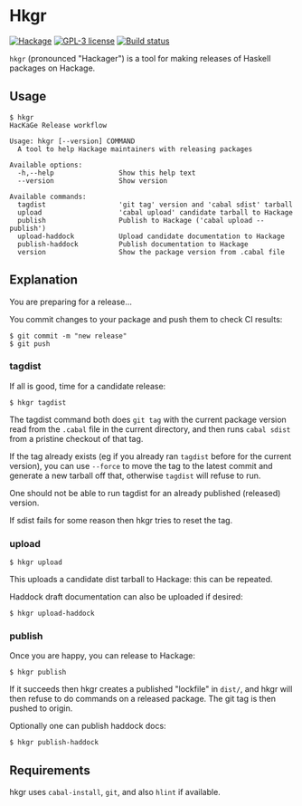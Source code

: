 # Hkgr

[![Hackage](https://img.shields.io/hackage/v/hkgr.svg)](https://hackage.haskell.org/package/hkgr)
[![GPL-3 license](https://img.shields.io/badge/license-GPL--3-blue.svg)](LICENSE)
[![Build status](https://secure.travis-ci.org/juhp/hkgr.svg)](https://travis-ci.org/juhp/hkgr)

`hkgr` (pronounced "Hackager") is a tool for making releases of
Haskell packages on Hackage.

## Usage

```
$ hkgr
HacKaGe Release workflow

Usage: hkgr [--version] COMMAND
  A tool to help Hackage maintainers with releasing packages

Available options:
  -h,--help                Show this help text
  --version                Show version

Available commands:
  tagdist                  'git tag' version and 'cabal sdist' tarball
  upload                   'cabal upload' candidate tarball to Hackage
  publish                  Publish to Hackage ('cabal upload --publish')
  upload-haddock           Upload candidate documentation to Hackage
  publish-haddock          Publish documentation to Hackage
  version                  Show the package version from .cabal file
```

## Explanation

You are preparing for a release...

You commit changes to your package and push them to check CI results:

```
$ git commit -m "new release"
$ git push
```


### tagdist

If all is good, time for a candidate release:

```
$ hkgr tagdist
```
The tagdist command both does `git tag` with the current package version read
from the `.cabal` file in the current directory,
and then runs `cabal sdist` from a pristine checkout of that tag.

If the tag already exists
(eg if you already ran `tagdist` before for the current version),
you can use `--force` to move the tag to the latest commit
and generate a new tarball off that, otherwise `tagdist` will refuse to run.

One should not be able to run tagdist for an already published (released)
version.

If sdist fails for some reason then hkgr tries to reset the tag.

### upload
```
$ hkgr upload
```
This uploads a candidate dist tarball to Hackage: this can be repeated.

Haddock draft documentation can also be uploaded if desired:
```
$ hkgr upload-haddock
```

### publish
Once you are happy, you can release to Hackage:

```
$ hkgr publish
```

If it succeeds then hkgr creates a published "lockfile" in `dist/`,
and hkgr will then refuse to do commands on a released package.
The git tag is then pushed to origin.

Optionally one can publish haddock docs:
```
$ hkgr publish-haddock
```

## Requirements

hkgr uses `cabal-install`, `git`, and also `hlint` if available.
